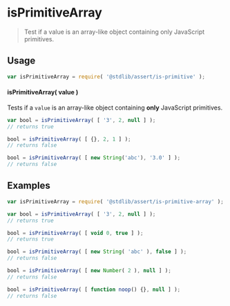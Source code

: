 # isPrimitiveArray

> Test if a value is an array-like object containing only JavaScript primitives.


<section class="usage">

## Usage

``` javascript
var isPrimitiveArray = require( '@stdlib/assert/is-primitive' );
```

#### isPrimitiveArray( value )

Tests if a `value` is an array-like object containing __only__ JavaScript primitives.

``` javascript
var bool = isPrimitiveArray( [ '3', 2, null ] );
// returns true

bool = isPrimitiveArray( [ {}, 2, 1 ] );
// returns false

bool = isPrimitiveArray( [ new String('abc'), '3.0' ] );
// returns false
```

</section>

<!-- /.usage -->


<section class="examples">

## Examples

<!-- eslint-disable no-restricted-syntax, no-new-wrappers, no-empty-function -->

``` javascript
var isPrimitiveArray = require( '@stdlib/assert/is-primitive-array' );

var bool = isPrimitiveArray( [ '3', 2, null ] );
// returns true

bool = isPrimitiveArray( [ void 0, true ] );
// returns true

bool = isPrimitiveArray( [ new String( 'abc' ), false ] );
// returns false

bool = isPrimitiveArray( [ new Number( 2 ), null ] );
// returns false

bool = isPrimitiveArray( [ function noop() {}, null ] );
// returns false
```

</section>

<!-- /.examples -->


<section class="links">

</section>

<!-- /.links -->
